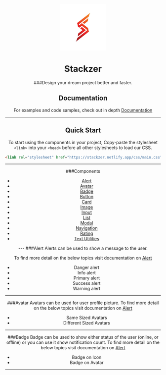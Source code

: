 <div align="center">
<img src="assets/brand-logos/brand-logo.jpg" alt="stackzer-logo" width="150px" height="150px" />

# Stackzer
  
###Design your dream project better and faster.
  
  
  ## Documentation

For examples and code samples, check out in depth [Documentation](https://stackzer.netlify.app/)

---

## Quick Start

To start using the components in your project, Copy-paste the stylesheet `<link>` into your `<head>` before all other stylesheets to load our CSS.

```html
<link rel="stylesheet" href="https://stackzer.netlify.app/css/main.css" />
```
  ---
###Components
  <ul>
 <li >
   <a  href="../components/alert.html">Alert</a>
 </li>
 <li >
   <a  href="../components/avatar.html">Avatar</a>
 </li>
 <li >
   <a  href="../components/badge.html">Badge</a>
 </li>
 <li >
   <a  href="../components/button.html">Button</a>
 </li>
 <li >
   <a  href="../components/card.html">Card</a>
 </li>
 <li >
   <a  href="../components/image.html">Image</a>
 </li>
 <li >
   <a  href="../components/input.html">Input</a>
 </li>
 <li >
   <a  href="../components/list.html">List</a>
 </li>
 <li >
   <a  href="../components/modal.html">Modal</a>
 </li>
 <li >
   <a  href="../components/navigation.html">Navigation</a>
 </li>
 <li >
   <a  href="../components/rating.html">Rating</a>
 </li>
 <li >
   <a  href="../components/textutilities.html">Text Utilities</a>
 </li>
  </ul>
  ---
  ###Alert
  Alerts can be used to show a message to the user.
  
  To find more detail on the below topics visit documentation on [Alert](https://stackzer.netlify.app/pages/components/alert.html)

-   Danger alert
-   Info alert
-   Primary alert
-   Success alert
-   Warning alert
---  
###Avatar
  Avatars can be used for user profile picture.
  To find more detail on the below topics visit documentation on [Alert](https://stackzer.netlify.app/pages/components/avatar.html)
  - Same Sized Avatars
  - Different Sized Avatars
  ---
  ###Badge
  Badge can be used to show either status of the user (online, or offline) or you can use it show notification count.
  To find more detail on the below topics visit documentation on [Alert](https://stackzer.netlify.app/pages/components/badge.html)
- Badge on Icon
- Badge on Avatar
---

